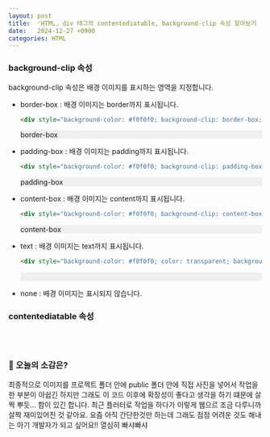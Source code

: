 ```yaml
---
layout: post
title:  ⌜HTML⌟ div 태그의 contentediatable, background-clip 속성 알아보기
date:   2024-12-27 +0900
categories: HTML
---
```



### background-clip 속성
background-clip 속성은 배경 이미지를 표시하는 영역을 지정합니다.

- border-box : 배경 이미지는 border까지 표시됩니다.
  ``` html
  <div style="background-color: #f0f0f0; background-clip: border-box;">border-box</div>
  ```
  <div style="background-color: #f0f0f0; background-clip: border-box;">border-box</div>


- padding-box : 배경 이미지는 padding까지 표시됩니다.
  ``` html
  <div style="background-color: #f0f0f0; background-clip: padding-box;">padding-box</div>
  ```
  <div style="background-color: #f0f0f0; background-clip: padding-box;">padding-box</div>


- content-box : 배경 이미지는 content까지 표시됩니다.
  ``` html
  <div style="background-color: #f0f0f0; background-clip: content-box;">content-box</div>
  ```
  <div style="background-color: #f0f0f0; background-clip: content-box;">content-box</div>


- text : 배경 이미지는 text까지 표시됩니다.
  ``` html
  <div style="background-color: #f0f0f0; color: transparent; background-clip: content-box;">content-box</div>
  ```
  <div style="background-color: #f0f0f0; color: transparent; background-clip: content-box;">content-box</div>


- none : 배경 이미지는 표시되지 않습니다.

### contentediatable 속성

<br><br>

### 🧐 오늘의 소감은?
최종적으로 이미지를 프로젝트 폴더 안에 public 폴더 안에 직접 사진을 넣어서 작업을 한 부분이 아쉽긴 하지만 그래도 이 코드 이후에 확장성이 좋다고 생각을 하기 떄문에 살짝 뿌듯... 함이 있긴 합니다. 최근 플러터로 작업을 하다가 이렇게 웹으르 조금 다루니까 살짝 재미있어진 것 같아요. 요즘 아직 간단한것만 하는데 그래도 점점 어려운 것도 해내는 아기 개발자가 되고 싶어요!! 열심히 빠샤빠샤

<br>
